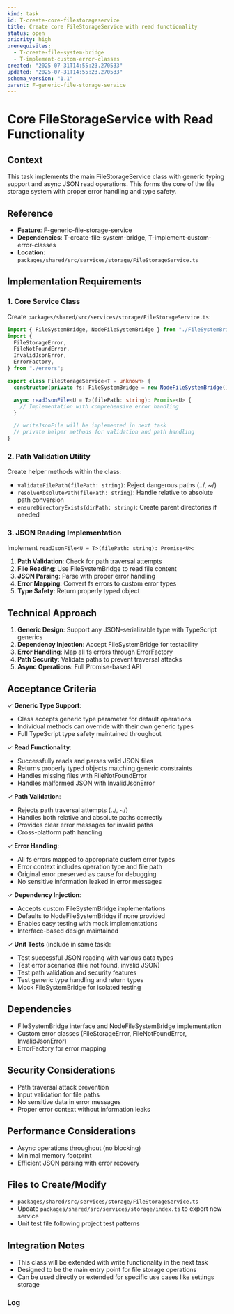 ```yaml
---
kind: task
id: T-create-core-filestorageservice
title: Create core FileStorageService with read functionality
status: open
priority: high
prerequisites:
  - T-create-file-system-bridge
  - T-implement-custom-error-classes
created: "2025-07-31T14:55:23.270533"
updated: "2025-07-31T14:55:23.270533"
schema_version: "1.1"
parent: F-generic-file-storage-service
---
```


# Core FileStorageService with Read Functionality

## Context

This task implements the main FileStorageService class with generic typing support and async JSON read operations. This forms the core of the file storage system with proper error handling and type safety.

## Reference

- **Feature**: F-generic-file-storage-service
- **Dependencies**: T-create-file-system-bridge, T-implement-custom-error-classes
- **Location**: `packages/shared/src/services/storage/FileStorageService.ts`

## Implementation Requirements

### 1. Core Service Class

Create `packages/shared/src/services/storage/FileStorageService.ts`:

```typescript
import { FileSystemBridge, NodeFileSystemBridge } from "./FileSystemBridge";
import {
  FileStorageError,
  FileNotFoundError,
  InvalidJsonError,
  ErrorFactory,
} from "./errors";

export class FileStorageService<T = unknown> {
  constructor(private fs: FileSystemBridge = new NodeFileSystemBridge()) {}

  async readJsonFile<U = T>(filePath: string): Promise<U> {
    // Implementation with comprehensive error handling
  }

  // writeJsonFile will be implemented in next task
  // private helper methods for validation and path handling
}
```

### 2. Path Validation Utility

Create helper methods within the class:

- `validateFilePath(filePath: string)`: Reject dangerous paths (../, ~/)
- `resolveAbsolutePath(filePath: string)`: Handle relative to absolute path conversion
- `ensureDirectoryExists(dirPath: string)`: Create parent directories if needed

### 3. JSON Reading Implementation

Implement `readJsonFile<U = T>(filePath: string): Promise<U>`:

1. **Path Validation**: Check for path traversal attempts
2. **File Reading**: Use FileSystemBridge to read file content
3. **JSON Parsing**: Parse with proper error handling
4. **Error Mapping**: Convert fs errors to custom error types
5. **Type Safety**: Return properly typed object

## Technical Approach

1. **Generic Design**: Support any JSON-serializable type with TypeScript generics
2. **Dependency Injection**: Accept FileSystemBridge for testability
3. **Error Handling**: Map all fs errors through ErrorFactory
4. **Path Security**: Validate paths to prevent traversal attacks
5. **Async Operations**: Full Promise-based API

## Acceptance Criteria

✓ **Generic Type Support**:

- Class accepts generic type parameter for default operations
- Individual methods can override with their own generic types
- Full TypeScript type safety maintained throughout

✓ **Read Functionality**:

- Successfully reads and parses valid JSON files
- Returns properly typed objects matching generic constraints
- Handles missing files with FileNotFoundError
- Handles malformed JSON with InvalidJsonError

✓ **Path Validation**:

- Rejects path traversal attempts (../, ~/)
- Handles both relative and absolute paths correctly
- Provides clear error messages for invalid paths
- Cross-platform path handling

✓ **Error Handling**:

- All fs errors mapped to appropriate custom error types
- Error context includes operation type and file path
- Original error preserved as cause for debugging
- No sensitive information leaked in error messages

✓ **Dependency Injection**:

- Accepts custom FileSystemBridge implementations
- Defaults to NodeFileSystemBridge if none provided
- Enables easy testing with mock implementations
- Interface-based design maintained

✓ **Unit Tests** (include in same task):

- Test successful JSON reading with various data types
- Test error scenarios (file not found, invalid JSON)
- Test path validation and security features
- Test generic type handling and return types
- Mock FileSystemBridge for isolated testing

## Dependencies

- FileSystemBridge interface and NodeFileSystemBridge implementation
- Custom error classes (FileStorageError, FileNotFoundError, InvalidJsonError)
- ErrorFactory for error mapping

## Security Considerations

- Path traversal attack prevention
- Input validation for file paths
- No sensitive data in error messages
- Proper error context without information leaks

## Performance Considerations

- Async operations throughout (no blocking)
- Minimal memory footprint
- Efficient JSON parsing with error recovery

## Files to Create/Modify

- `packages/shared/src/services/storage/FileStorageService.ts`
- Update `packages/shared/src/services/storage/index.ts` to export new service
- Unit test file following project test patterns

## Integration Notes

- This class will be extended with write functionality in the next task
- Designed to be the main entry point for file storage operations
- Can be used directly or extended for specific use cases like settings storage

### Log
